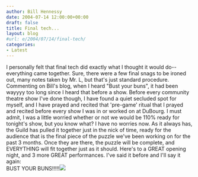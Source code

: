 ```yaml
---
author: Bill Hennessy
date: 2004-07-14 12:00:00+00:00
draft: false
title: Final tech...
layout: blog
#url: e/2004/07/14/final-tech/
categories:
- Latest
---
```


I personally felt that final tech did exactly what I thought it would do--everything came together. Sure, there were a few final snags to be ironed out, many notes taken by Mr. L, but that's just standard procedure. Commenting on Bill's blog, when I heard "Bust your buns", it had been wayyyy too long since I heard that before a show. Before every community theatre show I've done though, I have found a quiet secluded spot for myself, and I have prayed and recited that 'pre-game' ritual that I prayed and recited before every show I was in or worked on at DuBourg. I must admit, I was a little worried whether or not we would be 110% ready for tonight's show, but you know what? I have no worries now. As it always has, the Guild has pulled it together just in the nick of time, ready for the audience that is the final piece of the puzzle we've been working on for the past 3 months. Once they are there, the puzzle will be complete, and EVERYTHING will fit together just as it should. Here's to a GREAT opening night, and 3 more GREAT performances. I've said it before and I'll say it again:  
BUST YOUR BUNS!!!!!![](https://blog.billhennessy.com/aggbug.aspx?PostID=687)

